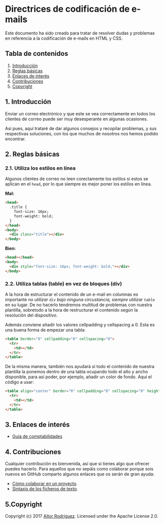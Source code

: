 # Directrices de codificación de e-mails

Este documento ha sido creado para tratar de resolver dudas y problemas en referencia a la codificación de e-mails en HTML y CSS.


## Tabla de contenidos

1. [Introducción](#introduccion)
2. [Reglas básicas](#reglasbasicas)
3. [Enlaces de interés](#enlacesinteres)
4. [Contribuciones](#contribuciones)
5. [Copyright](#copyright)

<a name="introduccion"></a>
## 1. Introducción

Enviar un correo electrónico y que este se vea correctamente en todos los clientes de correo puede ser muy desesperante en algunas ocasiones.

Así pues, aquí trataré de dar algunos consejos y recopilar problemas, y sus respectivas soluciones, con los que muchos de nosotros nos hemos podido encontrar.


<a name="reglasbasicas"></a>
## 2. Reglas básicas

### 2.1. Utiliza los estilos en línea

Algunos clientes de correo no leen corectamente los estilos si estos se aplican en el `head`, por lo que siempre es mejor poner los estilos en línea.

**Mal:**
```html
<head>
  .title {
    font-size: 16px;
    font-weight: bold;
  }
</head>
<body>
  <div class="title"></div>
</body>
```

**Bien:**
```html
<head></head>
<body>
  <div style="font-size: 16px; font-weight: bold;"></div>
</body>
```


### 2.2. Utiliza tablas (table) en vez de bloques (div)

A la hora de estructurar el contenido de un e-mail en columnas es importante *no utilizar `div` bajo ninguna circustancia, siempre utilizar `table`* en su lugar. 
De no hacerlo tendremos multitud de problemas con nuestra plantilla, sobretodo a la hora de restructurar el contenido según la resolución del dispositivo.

Además conviene añadir los valores cellpadding y cellspacing a 0. Esta es una buena forma de empezar una tabla:

```html
<table border="0" cellpadding="0" cellspacing="0">
  <tr>
    <td></td>
  </tr>
</table>
```

De la misma manera, también nos ayudará si todo el contenido de nuestra plantilla la ponemos dentro de una tabla ocupando todo el alto y ancho disponible, para así poder, por ejemplo, añadir un color de fondo. Aquí el código a usar:

```html
<table align="center" border="0" cellpadding="0" cellspacing="0" height="100%" width="100%">
  <tr>
    <td></td>
  </tr>
</table>
```

<a name="enlacesinteres"></a>
## 3. Enlaces de interés

- [Guía de comptabilidades](https://www.campaignmonitor.com/css)


<a name="contribuciones"></a>
## 4. Contribuciones

Cualquier contribución es bienvenida, así que si tienes algo que ofrecer puedes hacerlo. Para aquellos que no sepáis como colaborar porque sois nuevos en GitHub comparto algunos enlaces que os serán de gran ayuda:

- [Cómo colaborar en un proyecto](https://gist.github.com/BCasal/026e4c7f5c71418485c1).
- [Sintaxis de los ficheros de texto](https://help.github.com/articles/basic-writing-and-formatting-syntax/).


<a name="copyright"></a>
## 5.Copyright

Copyright (c) 2017 [Aitor Rodríguez](http://www.frontendfactory.es). Licensed under the Apache License 2.0.

